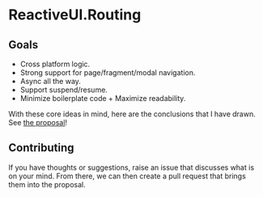 
# ReactiveUI.Routing

## Goals
- Cross platform logic.
- Strong support for page/fragment/modal navigation.
- Async all the way.
- Support suspend/resume.
- Minimize boilerplate code + Maximize readability.

With these core ideas in mind, here are the conclusions that I have drawn.
See [the proposal](./docs/proposal.md)!

## Contributing

If you have thoughts or suggestions, raise an issue that discusses what is on your mind. From there, we can then create a pull request that brings them into the proposal.